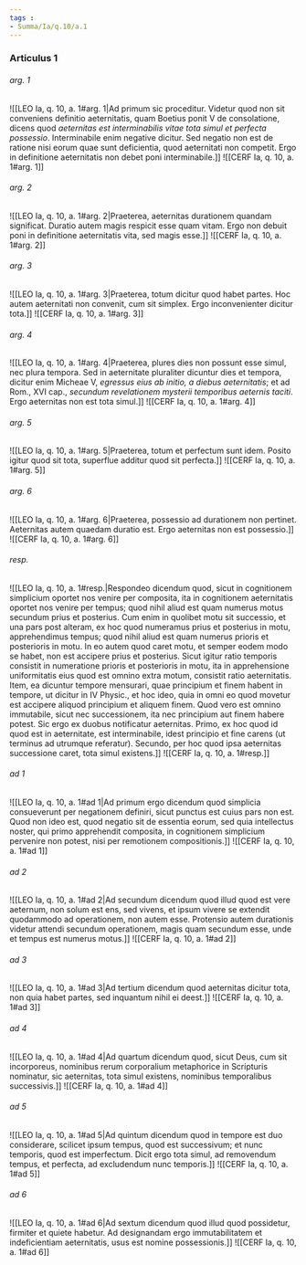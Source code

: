 ```yaml
---
tags : 
- Summa/Ia/q.10/a.1
---
```


### Articulus 1

###### arg. 1
![[LEO Ia, q. 10, a. 1#arg. 1|Ad primum sic proceditur. Videtur quod non sit conveniens definitio aeternitatis, quam Boetius ponit V de consolatione, dicens quod *aeternitas est interminabilis vitae tota simul et perfecta possessio*. Interminabile enim negative dicitur. Sed negatio non est de ratione nisi eorum quae sunt deficientia, quod aeternitati non competit. Ergo in definitione aeternitatis non debet poni interminabile.]]
![[CERF Ia, q. 10, a. 1#arg. 1]]

###### arg. 2
![[LEO Ia, q. 10, a. 1#arg. 2|Praeterea, aeternitas durationem quandam significat. Duratio autem magis respicit esse quam vitam. Ergo non debuit poni in definitione aeternitatis vita, sed magis esse.]]
![[CERF Ia, q. 10, a. 1#arg. 2]]

###### arg. 3
![[LEO Ia, q. 10, a. 1#arg. 3|Praeterea, totum dicitur quod habet partes. Hoc autem aeternitati non convenit, cum sit simplex. Ergo inconvenienter dicitur tota.]]
![[CERF Ia, q. 10, a. 1#arg. 3]]

###### arg. 4
![[LEO Ia, q. 10, a. 1#arg. 4|Praeterea, plures dies non possunt esse simul, nec plura tempora. Sed in aeternitate pluraliter dicuntur dies et tempora, dicitur enim Micheae V, *egressus eius ab initio, a diebus aeternitatis*; et ad Rom., XVI cap., *secundum revelationem mysterii temporibus aeternis taciti*. Ergo aeternitas non est tota simul.]]
![[CERF Ia, q. 10, a. 1#arg. 4]]

###### arg. 5
![[LEO Ia, q. 10, a. 1#arg. 5|Praeterea, totum et perfectum sunt idem. Posito igitur quod sit tota, superflue additur quod sit perfecta.]]
![[CERF Ia, q. 10, a. 1#arg. 5]]

###### arg. 6
![[LEO Ia, q. 10, a. 1#arg. 6|Praeterea, possessio ad durationem non pertinet. Aeternitas autem quaedam duratio est. Ergo aeternitas non est possessio.]]
![[CERF Ia, q. 10, a. 1#arg. 6]]

###### resp.
![[LEO Ia, q. 10, a. 1#resp.|Respondeo dicendum quod, sicut in cognitionem simplicium oportet nos venire per composita, ita in cognitionem aeternitatis oportet nos venire per tempus; quod nihil aliud est quam numerus motus secundum prius et posterius. Cum enim in quolibet motu sit successio, et una pars post alteram, ex hoc quod numeramus prius et posterius in motu, apprehendimus tempus; quod nihil aliud est quam numerus prioris et posterioris in motu. In eo autem quod caret motu, et semper eodem modo se habet, non est accipere prius et posterius. Sicut igitur ratio temporis consistit in numeratione prioris et posterioris in motu, ita in apprehensione uniformitatis eius quod est omnino extra motum, consistit ratio aeternitatis. Item, ea dicuntur tempore mensurari, quae principium et finem habent in tempore, ut dicitur in IV Physic., et hoc ideo, quia in omni eo quod movetur est accipere aliquod principium et aliquem finem. Quod vero est omnino immutabile, sicut nec successionem, ita nec principium aut finem habere potest. Sic ergo ex duobus notificatur aeternitas. Primo, ex hoc quod id quod est in aeternitate, est interminabile, idest principio et fine carens (ut terminus ad utrumque referatur). Secundo, per hoc quod ipsa aeternitas successione caret, tota simul existens.]]
![[CERF Ia, q. 10, a. 1#resp.]]

###### ad 1
![[LEO Ia, q. 10, a. 1#ad 1|Ad primum ergo dicendum quod simplicia consueverunt per negationem definiri, sicut punctus est cuius pars non est. Quod non ideo est, quod negatio sit de essentia eorum, sed quia intellectus noster, qui primo apprehendit composita, in cognitionem simplicium pervenire non potest, nisi per remotionem compositionis.]]
![[CERF Ia, q. 10, a. 1#ad 1]]

###### ad 2
![[LEO Ia, q. 10, a. 1#ad 2|Ad secundum dicendum quod illud quod est vere aeternum, non solum est ens, sed vivens, et ipsum vivere se extendit quodammodo ad operationem, non autem esse. Protensio autem durationis videtur attendi secundum operationem, magis quam secundum esse, unde et tempus est numerus motus.]]
![[CERF Ia, q. 10, a. 1#ad 2]]

###### ad 3
![[LEO Ia, q. 10, a. 1#ad 3|Ad tertium dicendum quod aeternitas dicitur tota, non quia habet partes, sed inquantum nihil ei deest.]]
![[CERF Ia, q. 10, a. 1#ad 3]]

###### ad 4
![[LEO Ia, q. 10, a. 1#ad 4|Ad quartum dicendum quod, sicut Deus, cum sit incorporeus, nominibus rerum corporalium metaphorice in Scripturis nominatur, sic aeternitas, tota simul existens, nominibus temporalibus successivis.]]
![[CERF Ia, q. 10, a. 1#ad 4]]

###### ad 5
![[LEO Ia, q. 10, a. 1#ad 5|Ad quintum dicendum quod in tempore est duo considerare, scilicet ipsum tempus, quod est successivum; et nunc temporis, quod est imperfectum. Dicit ergo tota simul, ad removendum tempus, et perfecta, ad excludendum nunc temporis.]]
![[CERF Ia, q. 10, a. 1#ad 5]]

###### ad 6
![[LEO Ia, q. 10, a. 1#ad 6|Ad sextum dicendum quod illud quod possidetur, firmiter et quiete habetur. Ad designandam ergo immutabilitatem et indeficientiam aeternitatis, usus est nomine possessionis.]]
![[CERF Ia, q. 10, a. 1#ad 6]]

